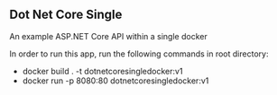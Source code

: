Dot Net Core Single
-----
An example ASP.NET Core API within a single docker

In order to run this app, run the following commands in root directory:
* docker build . -t dotnetcoresingledocker:v1
* docker run -p 8080:80 dotnetcoresingledocker:v1
